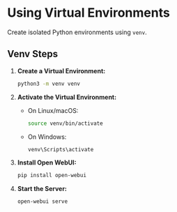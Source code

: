 
# Using Virtual Environments

Create isolated Python environments using `venv`.

## Venv Steps

1. **Create a Virtual Environment:**

   ```bash
   python3 -m venv venv
   ```

2. **Activate the Virtual Environment:**

   - On Linux/macOS:

     ```bash
     source venv/bin/activate
     ```

   - On Windows:

     ```bash
     venv\Scripts\activate
     ```

3. **Install Open WebUI:**

   ```bash
   pip install open-webui
   ```

4. **Start the Server:**

   ```bash
   open-webui serve
   ```
